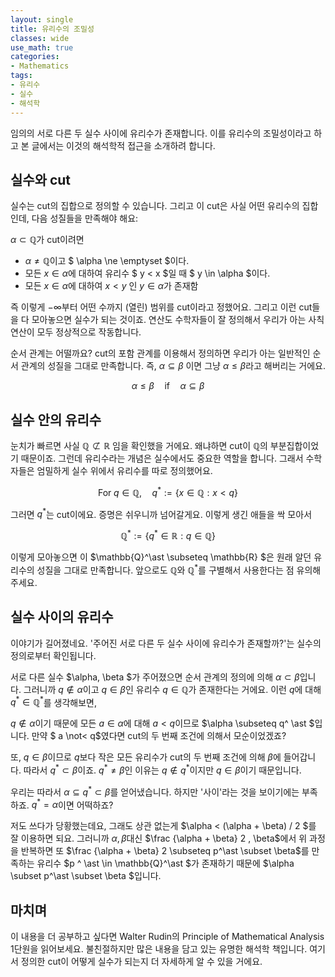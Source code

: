 ```yaml
---
layout: single
title: 유리수의 조밀성
classes: wide
use_math: true
categories:
- Mathematics
tags:
- 유리수
- 실수
- 해석학
---
```


임의의 서로 다른 두 실수 사이에 유리수가 존재합니다. 이를 유리수의 조밀성이라고 하고 본 글에서는 이것의 해석학적 접근을 소개하려 합니다.

## 실수와 cut

실수는 cut의 집합으로 정의할 수 있습니다. 그리고 이 cut은 사실 어떤 유리수의 집합인데, 다음 성질들을 만족해야 해요:

$\alpha \subset \mathbb{Q}$가 cut이려면

* $\alpha \ne \mathbb{Q}$이고 $ \alpha \ne \emptyset $이다.
* 모든 $x \in \alpha$에 대하여 유리수 $ y < x $일 때 $ y \in \alpha $이다.
* 모든 $x \in \alpha$에 대하여 $x<y$ 인 $y \in \alpha$가 존재함

즉 이렇게 $- \infty$부터 어떤 수까지 (열린) 범위를 cut이라고 정했어요. 그리고 이런 cut들을 다 모아놓으면 실수가 되는 것이죠. 연산도 수학자들이 잘 정의해서 우리가 아는 사칙연산이 모두 정상적으로 작동합니다.

순서 관계는 어떨까요? cut의 포함 관계를 이용해서 정의하면 우리가 아는 일반적인 순서 관계의 성질을 그대로 만족합니다. 즉, $\alpha \subseteq \beta$ 이면 그냥 $\alpha \le \beta$라고 해버리는 거에요.


$$
\alpha \le \beta \quad \text{if} \quad \alpha \subseteq \beta
$$



## 실수 안의 유리수

눈치가 빠르면 사실 $\mathbb{Q} \not\subset \mathbb{R}$  임을 확인했을 거에요. 왜냐하면 cut이 $\mathbb{Q}$의 부분집합이었기 때문이죠. 그런데 유리수라는 개념은 실수에서도 중요한 역할을 합니다. 그래서 수학자들은 엄밀하게 실수 위에서 유리수를 따로 정의했어요.


$$
\mathrm{For} \; q \in \mathbb{Q}, \quad q^\ast := \{ x \in \mathbb{Q} : x < q \}​
$$


그러면 $q^\ast$는 cut이에요. 증명은 쉬우니까 넘어갈게요. 이렇게 생긴 애들을 싹 모아서


$$
\mathbb{Q}^\ast := \{q^\ast \in \mathbb{R} : q \in \mathbb{Q} \}
$$


이렇게 모아놓으면 이 $\mathbb{Q}^\ast \subseteq \mathbb{R} $은 원래 알던 유리수의 성질을 그대로 만족합니다. 앞으로도  $\mathbb{Q}$와 $\mathbb{Q} ^\ast$를 구별해서 사용한다는 점 유의해주세요.

## 실수 사이의 유리수

이야기가 길어졌네요. '주어진 서로 다른 두 실수 사이에 유리수가 존재할까?'는 실수의 정의로부터 확인됩니다.

서로 다른 실수 $\alpha, \beta $가 주어졌으면 순서 관계의 정의에 의해 $\alpha \subset \beta$입니다. 그러니까 $q \not\in \alpha$이고 $q \in \beta$인 유리수 $q\in \mathbb{Q}$가 존재한다는 거에요. 이런 $q$에 대해 $q^\ast \in \mathbb{Q}^\ast$를 생각해보면,

$q \notin \alpha$이기 때문에 모든 $a \in \alpha$에 대해 $a < q$이므로 $\alpha \subseteq q^ \ast $입니다.  만약 $ a \not< q$였다면 cut의 두 번째 조건에 의해서 모순이었겠죠?

또, $q \in \beta$이므로 $q$보다 작은 모든 유리수가 cut의 두 번째 조건에 의해 $\beta$에 들어갑니다. 따라서 $q^\ast \subset \beta$이죠. $q^\ast \ne \beta$인 이유는 $q \not\in q^\ast$이지만 $q \in \beta$이기 때문입니다.

우리는 따라서 $\alpha \subseteq q^\ast \subset \beta$를 얻어냈습니다. 하지만 '사이'라는 것을 보이기에는 부족하죠. $q^\ast = \alpha$이면 어떡하죠?

저도 쓰다가 당황했는데요, 그래도 상관 없는게 $\alpha < (\alpha + \beta) / 2 $를 잘 이용하면 되요. 그러니까 $\alpha, \beta$대신 $\frac {\alpha + \beta} 2 , \beta$에서 위 과정을 반복하면 또 $\frac {\alpha + \beta} 2 \subseteq p^\ast \subset \beta$를 만족하는 유리수 $p ^ \ast \in \mathbb{Q}^\ast $가 존재하기 때문에 $\alpha \subset p^\ast \subset \beta $입니다.



## 마치며

이 내용을 더 공부하고 싶다면 Walter Rudin의 Principle of Mathematical Analysis 1단원을 읽어보세요. 불친절하지만 많은 내용을 담고 있는 유명한 해석학 책입니다. 여기서 정의한 cut이 어떻게 실수가 되는지 더 자세하게 알 수 있을 거에요.